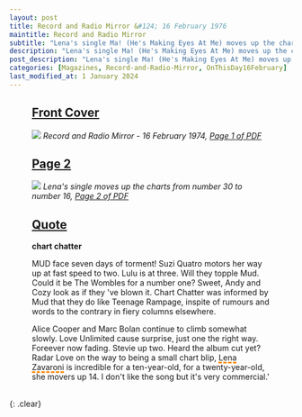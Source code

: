 ```yaml
---
layout: post
title: Record and Radio Mirror &#124; 16 February 1976
maintitle: Record and Radio Mirror
subtitle: "Lena's single Ma! (He's Making Eyes At Me) moves up the charts from number 30 to number 16"
description: "Lena's single Ma! (He's Making Eyes At Me) moves up the charts from number 30 to number 16."
post_description: "Lena's single Ma! (He's Making Eyes At Me) moves up the charts from number 30 to number 16."
categories: [Magazines, Record-and-Radio-Mirror, OnThisDay16February]
last_modified_at: 1 January 2024
---
```


<figure class="fig1">
<h2 id="infobox1"><a href="#infobox1">Front Cover</a></h2>
<a href="/assets/images/magazines/1974-02-16-01-record-&-radio-mirror.png"><img src="/assets/images/magazines/1974-02-16-01-record-&-radio-mirror.png" class="full-width zoom-in" /></a>
<cite>Record and Radio Mirror - 16 February 1974, <a class="external-link" href="https://www.worldradiohistory.com/UK/Record-Mirror/70s/74/Record-Mirror-1974-02-16.pdf">Page 1 of PDF</a></cite>
</figure>

<figure class="fig2">
<h2 id="infobox2"><a href="#infobox2">Page 2</a></h2>
<a href="/assets/images/magazines/1974-02-16-02-record-&-radio-mirror.png"><img src="/assets/images/magazines/1974-02-16-02-record-&-radio-mirror.png" class="full-width zoom-in" /></a>
<cite>Lena's single moves up the charts from number 30 to number 16, <a class="external-link" href="https://www.worldradiohistory.com/UK/Record-Mirror/70s/74/Record-Mirror-1974-02-16.pdf#page=02">Page 2 of PDF</a></cite>
</figure>

<figure class="fig3">
<h2 id="infobox3"><a href="#infobox3">Quote</a></h2>
<p><strong>chart chatter</strong></p>
<p>MUD face seven days of torment! Suzi Quatro motors her way up at fast speed to two. Lulu is at three. Will they topple Mud. Could it be The Wombles for a number one? Sweet, Andy and Cozy look as if they 've blown it. Chart Chatter was informed by Mud that they do like Teenage Rampage, inspite of rumours and words to the contrary in fiery columns elsewhere.</p>
<p>Alice Cooper and Marc Bolan continue to climb somewhat slowly. Love Unlimited cause surprise, just one the right way. Foreever now fading. Stevie up two. Heard the album cut yet? Radar Love on the way to being a small chart blip, <span style="text-decoration: underline dashed darkorange 3px;">Lena Zavaroni</span> is incredible for a ten-year-old, for a twenty-year-old, she movers up 14. I don't like the song but it's very commercial.'</p>


</figure>

<br />{: .clear}

